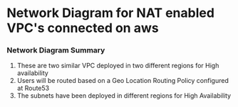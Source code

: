 # Network Diagram for NAT enabled VPC's connected on aws

### Network Diagram Summary
 1. These are two similar VPC deployed in two different regions for High availability
 2. Users will be routed based on a Geo Location Routing Policy configured at Route53
 3. The subnets have been deployed in different regions for High Availability
